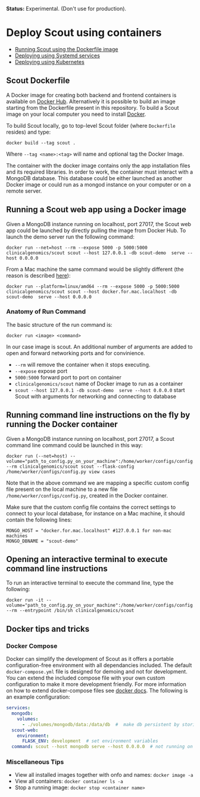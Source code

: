 __Status:__ Experimental. (Don't use for production).

# Deploy Scout using containers

* [ Running Scout using the Dockerfile image ](#docker)
* [ Deploying using Systemd services ](./systemd.md)
* [ Deploying using Kubernetes ](./kubernetes.md)


<a name="docker"></a>
## Scout Dockerfile

A Docker image for creating both backend and frontend containers is available on [Docker Hub](https://hub.docker.com/repository/docker/clinicalgenomics/scout). Alternatively it is possible to build an image starting from the Dockerfile present in this repository.
To build a Scout image on your local computer you need to install [Docker](https://www.docker.com).

To build Scout locally, go to top-level Scout folder (where `Dockerfile` resides) and type:

```
docker build --tag scout .
```

Where `--tag <name>:<tag>` will name and optional tag the Docker Image.

The container with the docker image contains only the app installation files and its required libraries. In order to work, the container must interact with a MongoDB database. This database could be either launched as another Docker image or could run as a mongod instance on your computer or on a remote server.



## Running a Scout web app using a Docker image

Given a MongoDB instance running on localhost, port 27017, the Scout web app could be launched by directly pulling the image from Docker Hub. To launch the demo server run the following command:

```
docker run --net=host --rm --expose 5000 -p 5000:5000 clinicalgenomics/scout scout --host 127.0.0.1 -db scout-demo  serve --host 0.0.0.0
```

From a Mac machine the same command would be slightly different (the reason is described [here](https://docs.docker.com/desktop/mac/networking/)):
```
docker run --platform=linux/amd64 --rm --expose 5000 -p 5000:5000 clinicalgenomics/scout scout --host docker.for.mac.localhost -db scout-demo  serve --host 0.0.0.0
```

### Anatomy of Run Command
The basic structure of the run command is:
```
docker run <image> <command>
```
In our case image is scout. An additional number of arguments are added to open and forward networking ports and for convinience.

* `--rm` will remove the container when it stops executing.
* `--expose` expose port
* `5000:5000` forward port to port on container
* `clinicalgenomics/scout` name of Docker image to run as a container
* `scout --host 127.0.0.1 -db scout-demo  serve --host 0.0.0.0` start Scout with arguments for networking and connecting to database

## Running command line instructions on the fly by running the Docker container

Given a MongoDB instance running on localhost, port 27017, a Scout command line command could be launched in this way:
```
docker run (--net=host) --volume="path_to_config.py_on_your_machine":/home/worker/configs/config.py --rm clinicalgenomics/scout scout --flask-config /home/worker/configs/config.py view cases
```

Note that in the above command we are mapping a specific custom config file present on the local machine to a new file `/home/worker/configs/config.py`, created in the Docker container.

Make sure that the custom config file contains the correct settings to connect to your local database, for instance on a Mac machine, it should contain the following lines:

```
MONGO_HOST = "docker.for.mac.localhost" #127.0.0.1 for non-mac machines
MONGO_DBNAME = "scout-demo"
```

## Opening an interactive terminal to execute command line instructions

To run an interactive terminal to execute the command line, type the following:

```
docker run -it --volume="path_to_config.py_on_your_machine":/home/worker/configs/config.py --rm --entrypoint /bin/sh clinicalgenomics/scout
```


## Docker tips and tricks

### Docker Compose
Docker can simplify the development of Scout as it offers a portable configuration-free environment with all dependancies included. The default `docker-compose.yml` file is designed for demoing and not for development. You can extend the included compose file with your own custom configuration to make it more development friendly. For more information on how to extend docker-compose files see [docker docs](https://docs.docker.com/compose/extends/). The following is an example configuration:

``` yaml
services:
  mongodb:
    volumes:
      - ./volumes/mongodb/data:/data/db  #  make db persistent by storing data on host file system
  scout-web:
    environment:
      FLASK_ENV: development  # set environment variables
  command: scout --host mongodb serve --host 0.0.0.0  # not running on demo db
```

### Miscellaneous Tips

* View all installed images together with onfo and names: `docker image -a`
* View all containers: `docker container ls -a`
* Stop a running image: `docker stop <container name>`
